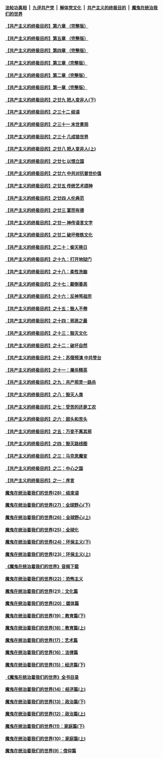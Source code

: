 ####  [法轮功真相](../../../../basic/blob/master/README.md?t=08252313) &nbsp;|&nbsp; [九评共产党](../../../../9ping.md/blob/master/README.md?t=08252313) &nbsp;|&nbsp; [解体党文化](../../../../jtdwh.md/blob/master/README.md?t=08252313)  &nbsp;|&nbsp; [共产主义的终极目的](../../../../gczydzjmd.md/blob/master/README.md?t=08252313) &nbsp;|&nbsp; [魔鬼在统治我们的世界](../../../../mgztzwmdsj.md/blob/master/README.md?t=08252313) 

#### [【共产主义的终极目的】第六章 （完整版）](../pages/nsc422/n11428913.md?t=08252313) 

#### [【共产主义的终极目的】第五章 （完整版）](../pages/nsc422/n11428912.md?t=08252313) 

#### [【共产主义的终极目的】第四章 （完整版）](../pages/nsc422/n11428907.md?t=08252313) 

#### [【共产主义的终极目的】第三章（完整版）](../pages/nsc422/n11428848.md?t=08252313) 

#### [【共产主义的终极目的】第二章（完整版）](../pages/nsc422/n11428831.md?t=08252313) 

#### [【共产主义的终极目的】第一章（完整版）](../pages/nsc422/n11417651.md?t=08252313) 

#### [【共产主义的终极目的】之廿九 把人变非人(下)](../pages/nsc422/n11344140.md?t=08252313) 

#### [【共产主义的终极目的】之三十二 结语](../pages/nsc422/n11360535.md?t=08252313) 

#### [【共产主义的终极目的】之三十一 末世景观](../pages/nsc422/n11351129.md?t=08252313) 

#### [【共产主义的终极目的】之三十 几成狼世界](../pages/nsc422/n11348280.md?t=08252313) 

#### [【共产主义的终极目的】之廿八 把人变非人(上)](../pages/nsc422/n11340492.md?t=08252313) 

#### [【共产主义的终极目的】之廿七 以恨立国](../pages/nsc422/n11336944.md?t=08252313) 

#### [【共产主义的终极目的】之廿六 中共对抗普世价值](../pages/nsc422/n11324785.md?t=08252313) 

#### [【共产主义的终极目的】之廿五 传统艺术颂神](../pages/nsc422/n11296396.md?t=08252313) 

#### [【共产主义的终极目的】之廿四 人伦典范](../pages/nsc422/n11296397.md?t=08252313) 

#### [【共产主义的终极目的】之廿三 富而有德](../pages/nsc422/n11283598.md?t=08252313) 

#### [【共产主义的终极目的】之廿一 神传语言文字](../pages/nsc422/n11263265.md?t=08252313) 

#### [【共产主义的终极目的】之廿二 破坏修炼文化](../pages/nsc422/n11245728.md?t=08252313) 

#### [【共产主义的终极目的】之二十：偷天换日](../pages/nsc422/n11238846.md?t=08252313) 

#### [【共产主义的终极目的】之十九：打开地狱门](../pages/nsc422/n11206376.md?t=08252313) 

#### [【共产主义的终极目的】之十八：柔性洗脑](../pages/nsc422/n11199994.md?t=08252313) 

#### [【共产主义的终极目的】之十七：颠倒善恶](../pages/nsc422/n11179782.md?t=08252313) 

#### [【共产主义的终极目的】之十六：反神骂祖宗](../pages/nsc422/n11166798.md?t=08252313) 

#### [【共产主义的终极目的】之十五：毁人不倦](../pages/nsc422/n11166792.md?t=08252313) 

#### [【共产主义的终极目的】之十四：邪恶之最](../pages/nsc422/n11150249.md?t=08252313) 

#### [【共产主义的终极目的】之十三：毁灭文化](../pages/nsc422/n11135227.md?t=08252313) 

#### [【共产主义的终极目的】之十二：破坏自然](../pages/nsc422/n11135214.md?t=08252313) 

#### [【共产主义的终极目的】之十：苏俄预演 中共登台](../pages/nsc422/n11118424.md?t=08252313) 

#### [【共产主义的终极目的】之十一：屠杀精英](../pages/nsc422/n11118442.md?t=08252313) 

#### [【共产主义的终极目的】之九：共产邪灵一路杀](../pages/nsc422/n11114139.md?t=08252313) 

#### [【共产主义的终极目的】之八：毁灭人类](../pages/nsc422/n11108503.md?t=08252313) 

#### [【共产主义的终极目的】之七：受苦的还是工农](../pages/nsc422/n11101809.md?t=08252313) 

#### [【共产主义的终极目的】之六：甜头和苦头](../pages/nsc422/n11096971.md?t=08252313) 

#### [【共产主义的终极目的】之五：万变不离其邪](../pages/nsc422/n11091285.md?t=08252313) 

#### [【共产主义的终极目的】之四：毁灭路线图](../pages/nsc422/n11086284.md?t=08252313) 

#### [【共产主义的终极目的】之三：马克思魔变](../pages/nsc422/n11061941.md?t=08252313) 

#### [【共产主义的终极目的】之二：中心之国](../pages/nsc422/n11047728.md?t=08252313) 

#### [【共产主义的终极目的】之一：序言](../pages/nsc422/n11086077.md?t=08252313) 

#### [魔鬼在统治着我们的世界(28)：结束语](../pages/nsc422/n10936246.md?t=08252313) 

#### [魔鬼在统治着我们的世界(27)：全球野心(下)](../pages/nsc422/n10928319.md?t=08252313) 

#### [魔鬼在统治着我们的世界(26)：全球野心(上)](../pages/nsc422/n10900318.md?t=08252313) 

#### [魔鬼在统治着我们的世界(25)：全球化](../pages/nsc422/n10788205.md?t=08252313) 

#### [魔鬼在统治着我们的世界(24)：环保主义(下)](../pages/nsc422/n10695307.md?t=08252313) 

#### [魔鬼在统治着我们的世界(23)：环保主义(上)](../pages/nsc422/n10688613.md?t=08252313) 

#### [《魔鬼在统治着我们的世界》音频下载](../pages/nsc422/n10635553.md?t=08252313) 

#### [魔鬼在统治着我们的世界(22)：恐怖主义](../pages/nsc422/n10614727.md?t=08252313) 

#### [魔鬼在统治着我们的世界(21)：文化篇](../pages/nsc422/n10597706.md?t=08252313) 

#### [魔鬼在统治着我们的世界(20)：媒体篇](../pages/nsc422/n10586579.md?t=08252313) 

#### [魔鬼在统治着我们的世界(19)：教育篇(下)](../pages/nsc422/n10564808.md?t=08252313) 

#### [魔鬼在统治着我们的世界(18)：教育篇(上)](../pages/nsc422/n10526970.md?t=08252313) 

#### [魔鬼在统治着我们的世界(17)：艺术篇](../pages/nsc422/n10499093.md?t=08252313) 

#### [魔鬼在统治着我们的世界(16)：法律篇](../pages/nsc422/n10485969.md?t=08252313) 

#### [魔鬼在统治着我们的世界(15)：经济篇(下)](../pages/nsc422/n10469975.md?t=08252313) 

#### [《魔鬼在统治着我们的世界》全书目录](../pages/nsc422/n10464261.md?t=08252313) 

#### [魔鬼在统治着我们的世界(14)：经济篇(上)](../pages/nsc422/n10457370.md?t=08252313) 

#### [魔鬼在统治着我们的世界(13)：政治篇(下)](../pages/nsc422/n10448270.md?t=08252313) 

#### [魔鬼在统治着我们的世界(12)：政治篇(上)](../pages/nsc422/n10444576.md?t=08252313) 

#### [魔鬼在统治着我们的世界(11)：家庭篇(下)](../pages/nsc422/n10440961.md?t=08252313) 

#### [魔鬼在统治着我们的世界(10)：家庭篇(上)](../pages/nsc422/n10435448.md?t=08252313) 

#### [魔鬼在统治着我们的世界(9)：信仰篇](../pages/nsc422/n10432159.md?t=08252313) 


